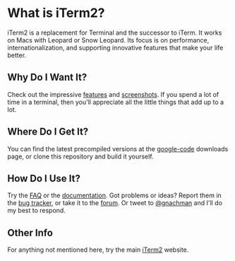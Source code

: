 # What is iTerm2?

iTerm2 is a replacement for Terminal and the successor to iTerm. It works on
Macs with Leopard or Snow Leopard. Its focus is on performance,
internationalization, and supporting innovative features that make your life
better.

## Why Do I Want It?

Check out the impressive [features](http://www.iterm2.com/#/section/features)
and [screenshots](http://www.iterm2.com/#/section/features).  If you spend a
lot of time in a terminal, then you'll appreciate all the little things that
add up to a lot.

## Where Do I Get It?

You can find the latest precompiled versions at the
[google-code](http://code.google.com/p/iterm2/downloads/list) downloads page, or
clone this repository and build it yourself.

## How Do I Use It?

Try the [FAQ](http://www.iterm2.com/#/section/faq) or the
[documentation](http://www.iterm2.com/#/section/documentation). Got problems or
ideas? Report them in the
[bug tracker](http://code.google.com/p/iterm2/issues/entry), or take it to the
[forum](http://groups.google.com/group/iterm2-discuss).  Or tweet to
[@gnachman](http://twitter.com/?status=@gnachman) and I'll do my best to
respond.

## Other Info

For anything not mentioned here, try the main
[iTerm2](http://www.iterm2.com/#/section/home) website.
